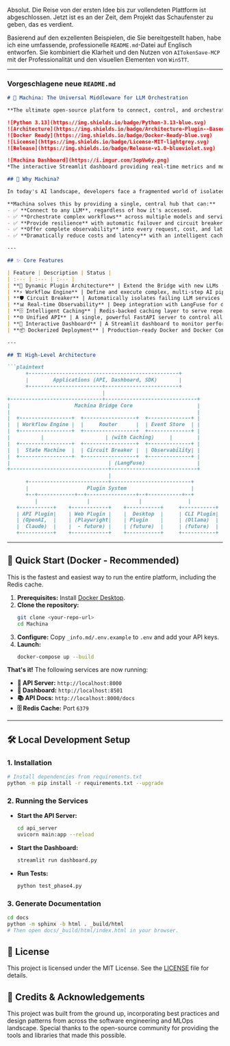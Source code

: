 Absolut. Die Reise von der ersten Idee bis zur vollendeten Plattform ist abgeschlossen. Jetzt ist es an der Zeit, dem Projekt das Schaufenster zu geben, das es verdient.

Basierend auf den exzellenten Beispielen, die Sie bereitgestellt haben, habe ich eine umfassende, professionelle `README.md`-Datei auf Englisch entworfen. Sie kombiniert die Klarheit und den Nutzen von `AITokenSave-MCP` mit der Professionalität und den visuellen Elementen von `WinSTT`.

---

### **Vorgeschlagene neue `README.md`**

```markdown
# 🚀 Machina: The Universal Middleware for LLM Orchestration

**The ultimate open-source platform to connect, control, and orchestrate any Large Language Model through a unified, resilient, and extensible system.**

![Python 3.13](https://img.shields.io/badge/Python-3.13-blue.svg)
![Architecture](https://img.shields.io/badge/Architecture-Plugin--Based-green.svg)
![Docker Ready](https://img.shields.io/badge/Docker-Ready-blue.svg)
![License](https://img.shields.io/badge/License-MIT-lightgrey.svg)
![Release](https://img.shields.io/badge/Release-v1.0-blueviolet.svg)

![Machina Dashboard](https://i.imgur.com/3opVw6y.png)
*The interactive Streamlit dashboard providing real-time metrics and model performance analysis.*

## 🎯 Why Machina?

In today's AI landscape, developers face a fragmented world of isolated LLMs. Each model has its own API, its own access method (API, Web, Desktop, CLI), and no simple way to talk to others. This leads to brittle integrations, vendor lock-in, and an inability to build complex, multi-LLM workflows.

**Machina solves this by providing a single, central hub that can:**
- ✅ **Connect to any LLM**, regardless of how it's accessed.
- ✅ **Orchestrate complex workflows** across multiple models and services.
- ✅ **Provide resilience** with automatic failover and circuit breakers.
- ✅ **Offer complete observability** into every request, cost, and latency.
- ✅ **Dramatically reduce costs and latency** with an intelligent caching layer.

---

## ✨ Core Features

| Feature | Description | Status |
| :--- | :--- | :--- |
| **🔌 Dynamic Plugin Architecture** | Extend the Bridge with new LLMs (API, Web, Desktop, CLI) without touching the core code. | ✅ **Done** |
| **⚡ Workflow Engine** | Define and execute complex, multi-step AI pipelines using simple YAML files. | ✅ **Done** |
| **🛡️ Circuit Breaker** | Automatically isolates failing LLM services to ensure system-wide stability. | ✅ **Done** |
| **📊 Real-time Observability** | Deep integration with LangFuse for detailed tracing, metrics, and cost analysis. | ✅ **Done** |
| **🗄️ Intelligent Caching** | Redis-backed caching layer to serve repeated requests instantly, saving time and money. | ✅ **Done** |
| **🌐 Unified API** | A single, powerful FastAPI server to control all bridge operations. | ✅ **Done** |
| **🎨 Interactive Dashboard** | A Streamlit dashboard to monitor performance, explore models, and analyze logs. | ✅ **Done** |
| **📦 Dockerized Deployment** | Production-ready Docker and Docker Compose setup for easy, one-command deployment. | ✅ **Done** |

---

## 🏗️ High-Level Architecture

```plaintext
      +-------------------------------------------------+
      |        Applications (API, Dashboard, SDK)       |
      +------------------------+------------------------+
                               |
+------------------------------+------------------------------+
|                     Machina Bridge Core                     |
|                                                             |
|  +-----------------+  +-----------------+  +--------------+ |
|  | Workflow Engine |  |     Router      |  | Event Store  | |
|  +-----------------+  +-----------------+  +--------------+ |
|          |                    | (with Caching)     |        |
|  +-----------------+  +-----------------+  +--------------+ |
|  |  State Machine  |  | Circuit Breaker |  | Observability| |
|  +-----------------+  +-----------------+  +--------------+ |
|                                | (LangFuse)                 |
+--------------------------------+----------------------------+
                                 |
      +--------------------------+--------------------------+
      |                   Plugin System                     |
      +--+------------+--+----------------+--+-----------+--+
         |                |                |               |
   +-----------+    +------------+    +-----------+     +-----------+
   | API Plugin|    | Web Plugin |    |  Desktop  |     | CLI Plugin|
   | (OpenAI,  |    | (Playwright|    | Plugin    |     | (Ollama)  |
   |  Claude)  |    |  - future) |    | (future)  |     | (future)  |
   +-----------+    +------------+    +-----------+     +-----------+
```

---

## 🚀 Quick Start (Docker - Recommended)

This is the fastest and easiest way to run the entire platform, including the Redis cache.

1.  **Prerequisites:** Install [Docker Desktop](https://www.docker.com/products/docker-desktop/).
2.  **Clone the repository:**
    ```bash
    git clone <your-repo-url>
    cd Machina
    ```
3.  **Configure:** Copy `_info.md/.env.example` to `.env` and add your API keys.
4.  **Launch:**
    ```bash
    docker-compose up --build
    ```

**That's it!** The following services are now running:
- **🚀 API Server:** `http://localhost:8000`
- **🎨 Dashboard:** `http://localhost:8501`
- **📚 API Docs:** `http://localhost:8000/docs`
- **🗄️ Redis Cache:** Port `6379`

---

## 🛠️ Local Development Setup

### 1. Installation
```bash
# Install dependencies from requirements.txt
python -m pip install -r requirements.txt --upgrade
```

### 2. Running the Services

-   **Start the API Server:**
    ```bash
    cd api_server
    uvicorn main:app --reload
    ```
-   **Start the Dashboard:**
    ```bash
    streamlit run dashboard.py
    ```
-   **Run Tests:**
    ```bash
    python test_phase4.py
    ```

### 3. Generate Documentation
```bash
cd docs
python -m sphinx -b html . _build/html
# Then open docs/_build/html/index.html in your browser.
```

## 📄 License

This project is licensed under the MIT License. See the [LICENSE](LICENSE) file for details.

## 🙏 Credits & Acknowledgements

This project was built from the ground up, incorporating best practices and design patterns from across the software engineering and MLOps landscape. Special thanks to the open-source community for providing the tools and libraries that made this possible.
```